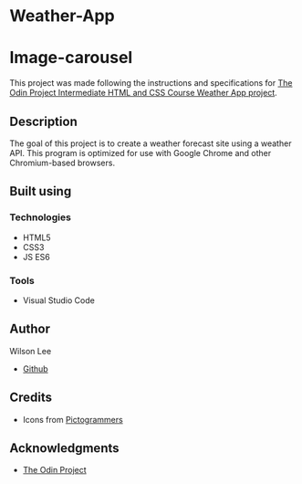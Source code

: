 # Weather-App

# Image-carousel

This project was made following the instructions and specifications for [The Odin Project Intermediate HTML and CSS Course Weather App project](https://www.theodinproject.com/lessons/node-path-javascript-weather-app).

## Description

The goal of this project is to create a weather forecast site using a weather API. This program is optimized for use with Google Chrome and other Chromium-based browsers.

## Built using

### Technologies

- HTML5
- CSS3
- JS ES6

### Tools

- Visual Studio Code

## Author

Wilson Lee
- [Github](https://github.com/estercade/)

## Credits
- Icons from [Pictogrammers](https://pictogrammers.com/)

## Acknowledgments

* [The Odin Project](https://www.theodinproject.com/)